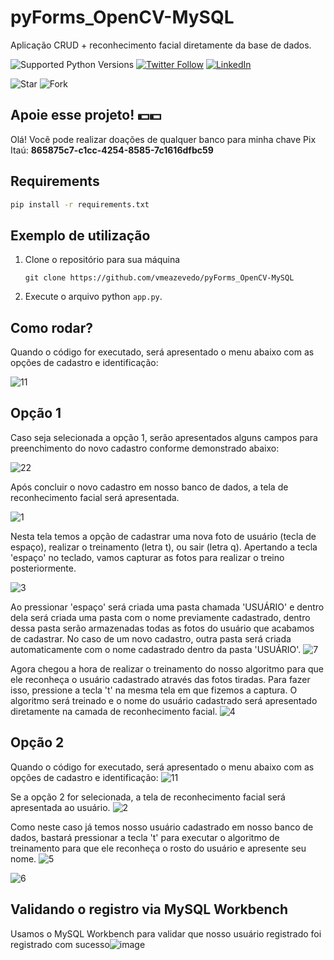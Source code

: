 # pyForms_OpenCV-MySQL
Aplicação CRUD + reconhecimento facial diretamente da base de dados.

![Supported Python Versions](https://img.shields.io/pypi/pyversions/rich/10.11.0) [![Twitter Follow](https://img.shields.io/twitter/follow/vmeazevedo.svg?style=social)](https://twitter.com/vmeazevedo) [![LinkedIn](https://img.shields.io/badge/LinkedIn-Vinícius_Azevedo%20-blue)](https://www.linkedin.com/in/vin%C3%ADcius-azevedo-45180ab2/)

![Star](https://img.shields.io/github/stars/vmeazevedo/pyForms_OpenCV-MySQL?style=social)
![Fork](https://img.shields.io/github/forks/vmeazevedo/pyForms_OpenCV-MySQL?label=Fork&style=social)

## Apoie esse projeto! 💵💵
Olá!
Você pode realizar doações de qualquer banco para minha chave Pix Itaú: **865875c7-c1cc-4254-8585-7c1616dfbc59**


## Requirements

```sh
pip install -r requirements.txt
```

## Exemplo de utilização

1. Clone o repositório para sua máquina

   ``
   git clone https://github.com/vmeazevedo/pyForms_OpenCV-MySQL
   ``
2. Execute o arquivo python ``app.py``.


## Como rodar?
Quando o código for executado, será apresentado o menu abaixo com as opções de cadastro e identificação:

![11](https://user-images.githubusercontent.com/40063504/161362069-5a17b388-2f65-43a9-adcf-7e6115bf8064.png)



## Opção 1
Caso seja selecionada a opção 1, serão apresentados alguns campos para preenchimento do novo cadastro conforme demonstrado abaixo:

![22](https://user-images.githubusercontent.com/40063504/161362076-7197fab8-5530-406c-bc4a-f0923dc09fb5.png)



Após concluir o novo cadastro em nosso banco de dados, a tela de reconhecimento facial será apresentada.

![1](https://user-images.githubusercontent.com/40063504/161358062-628c5636-a108-44f7-8f0e-6729e1ddc0c7.png)


Nesta tela temos a opção de cadastrar uma nova foto de usuário (tecla de espaço), realizar o treinamento (letra t), ou sair (letra q). Apertando a tecla 'espaço' no teclado, vamos capturar as fotos para realizar o treino posteriormente.

![3](https://user-images.githubusercontent.com/40063504/161358071-6748d55a-ae28-469d-937b-a56d09d3e565.png)


Ao pressionar 'espaço' será criada uma pasta chamada 'USUÁRIO' e dentro dela será criada uma pasta com o nome previamente cadastrado, dentro dessa pasta serão armazenadas todas as fotos do usuário que acabamos de cadastrar. No caso de um novo cadastro, outra pasta será criada automaticamente com o nome cadastrado dentro da pasta 'USUÁRIO'.
![7](https://user-images.githubusercontent.com/40063504/161358104-cccdb82a-6f55-4721-86f9-f2653eb928c9.png)


Agora chegou a hora de realizar o treinamento do nosso algoritmo para que ele reconheça o usuário cadastrado através das fotos tiradas. Para fazer isso, pressione a tecla 't' na mesma tela em que fizemos a captura. O algoritmo será treinado e o nome do usuário cadastrado será apresentado diretamente na camada de reconhecimento facial.
![4](https://user-images.githubusercontent.com/40063504/161358113-8de4afc5-505a-4a09-b0be-728457309f3b.png)



## Opção 2
Quando o código for executado, será apresentado o menu abaixo com as opções de cadastro e identificação:
![11](https://user-images.githubusercontent.com/40063504/161362086-a1e52a54-2a42-4bf2-a3e4-cf4e5f22c456.png)


Se a opção 2 for selecionada, a tela de reconhecimento facial será apresentada ao usuário.
![2](https://user-images.githubusercontent.com/40063504/161358203-38df2a8f-bd1d-46aa-b07b-5a502d12d3f1.png)


Como neste caso já temos nosso usuário cadastrado em nosso banco de dados, bastará pressionar a tecla 't' para executar o algoritmo de treinamento para que ele reconheça o rosto do usuário e apresente seu nome.
![5](https://user-images.githubusercontent.com/40063504/161358207-78de3f58-3937-467a-9a8b-69f56cb6435f.png)

![6](https://user-images.githubusercontent.com/40063504/161358214-eb1ab2f7-f100-436d-ae50-bfd57dc5534b.png)


## Validando o registro via MySQL Workbench
Usamos o MySQL Workbench para validar que nosso usuário registrado foi registrado com sucesso![image](https://user-images.githubusercontent.com/40063504/103283248-c9982900-49b6-11eb-9211-f822b3fbb7fc.png)
